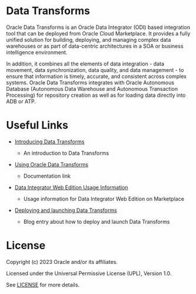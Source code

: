 # Data Transforms
 
Oracle Data Transforms is an Oracle Data Integrator (ODI) based integration tool that can be deployed from Oracle Cloud Marketplace. It provides a fully unified solution for building, deploying, and managing complex data warehouses or as part of data-centric architectures in a SOA or business intelligence environment. 

In addition, it combines all the elements of data integration - data movement, data synchronization, data quality, and data management - to ensure that information is timely, accurate, and consistent across complex systems. Oracle Data Transforms integrates with Oracle Autonomous Database (Autonomous Data Warehouse and Autonomous Transaction Processing) for repository creation as well as for loading data directly into ADB or ATP.


 
# Useful Links
 
- [Introducing Data Transforms](https://blogs.oracle.com/dataintegration/post/introducing-oracle-data-transforms-oracle-data-integrator-odi-powered-elt-tool-on-oracle-cloud-marketplace)
    - An introduction to Data Transforms
     
- [Using Oracle Data Transforms](https://docs.oracle.com/en/middleware/fusion-middleware/data-integrator/12.2.1.4/oditu/using-oracle-data-transforms.html#GUID-CD461716-55C3-4C6B-88F4-0D7206183B91)
    - Documentation link

- [Data Integrator Web Edition Usage Information](https://cloudmarketplace.oracle.com/marketplace/en_US/listing/87183711)

    - Usage information for Data Integrator Web Edition on Marketplace
    
- [Deploying and launching Data Transforms](https://blogs.oracle.com/dataintegration/post/deploying-and-launching-oracle-data-transforms)
    - Blog entry about how to deploy and launch Data Transforms
 


 
# License
 
Copyright (c) 2023 Oracle and/or its affiliates.
 
Licensed under the Universal Permissive License (UPL), Version 1.0.

See [LICENSE](https://github.com/oracle-devrel/technology-engineering/blob/folder-structure/LICENSE) for more details.
